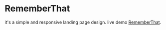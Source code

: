 # RememberThat

it's a simple and responsive landing page design.
live demo [RememberThat](https://mohamedsarhan7.github.io/RememberThat/).
